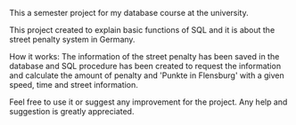 This a semester project for my database course at the university. 

This project created to explain basic functions of SQL and it is about the street penalty system in Germany.

How it works:
The information of the street penalty has been saved in the database and SQL procedure has been created to request the information and calculate the amount of penalty and 'Punkte in Flensburg' with a given speed, time and street information.

Feel free to use it or suggest any improvement for the project. Any help and suggestion is greatly appreciated. 